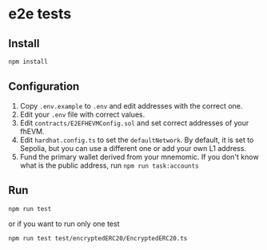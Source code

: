 # e2e tests

## Install

```bash
npm install
```

## Configuration

1. Copy `.env.example` to `.env` and edit addresses with the correct one.
2. Edit your `.env` file with correct values.
3. Edit `contracts/E2EFHEVMConfig.sol` and set correct addresses of your fhEVM.
4. Edit `hardhat.config.ts` to set the `defaultNetwork`. By default, it is set to Sepolia, but you can use a different one
   or add your own L1 address.
5. Fund the primary wallet derived from your mnemomic. If you don't know what is the public address, run
   `npm run task:accounts`

## Run

```bash
npm run test
```

or if you want to run only one test

```bash
npm run test test/encryptedERC20/EncryptedERC20.ts
```
